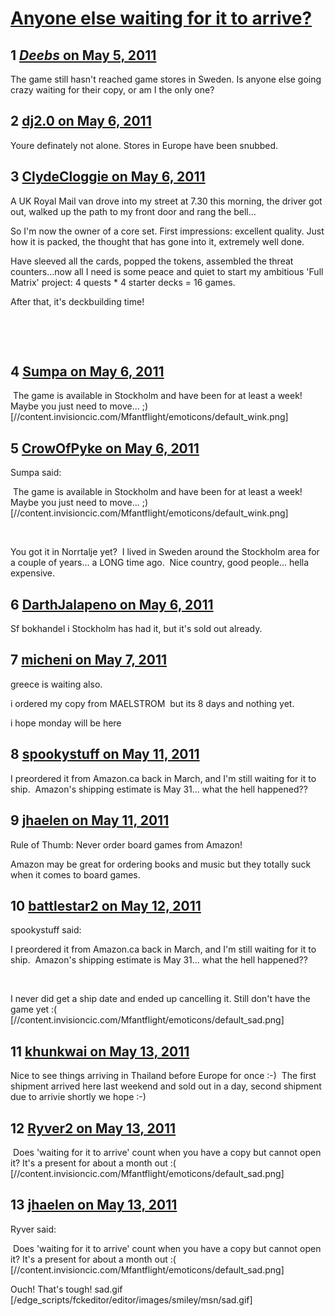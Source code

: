 # [Anyone else waiting for it to arrive?](https://community.fantasyflightgames.com/topic/46318-anyone-else-waiting-for-it-to-arrive/)

## 1 [_Deebs_ on May 5, 2011](https://community.fantasyflightgames.com/topic/46318-anyone-else-waiting-for-it-to-arrive/?do=findComment&comment=463962)

The game still hasn't reached game stores in Sweden. Is anyone else going crazy waiting for their copy, or am I the only one?

## 2 [dj2.0 on May 6, 2011](https://community.fantasyflightgames.com/topic/46318-anyone-else-waiting-for-it-to-arrive/?do=findComment&comment=464350)

Youre definately not alone. Stores in Europe have been snubbed.

## 3 [ClydeCloggie on May 6, 2011](https://community.fantasyflightgames.com/topic/46318-anyone-else-waiting-for-it-to-arrive/?do=findComment&comment=464404)

A UK Royal Mail van drove into my street at 7.30 this morning, the driver got out, walked up the path to my front door and rang the bell...

So I'm now the owner of a core set. First impressions: excellent quality. Just how it is packed, the thought that has gone into it, extremely well done.

Have sleeved all the cards, popped the tokens, assembled the threat counters...now all I need is some peace and quiet to start my ambitious 'Full Matrix' project: 4 quests * 4 starter decks = 16 games.

After that, it's deckbuilding time!

 

 

## 4 [Sumpa on May 6, 2011](https://community.fantasyflightgames.com/topic/46318-anyone-else-waiting-for-it-to-arrive/?do=findComment&comment=464445)

 The game is available in Stockholm and have been for at least a week! Maybe you just need to move... ;) [//content.invisioncic.com/Mfantflight/emoticons/default_wink.png]

## 5 [CrowOfPyke on May 6, 2011](https://community.fantasyflightgames.com/topic/46318-anyone-else-waiting-for-it-to-arrive/?do=findComment&comment=464615)

Sumpa said:

 The game is available in Stockholm and have been for at least a week! Maybe you just need to move... ;) [//content.invisioncic.com/Mfantflight/emoticons/default_wink.png]



 

You got it in Norrtalje yet?  I lived in Sweden around the Stockholm area for a couple of years... a LONG time ago.  Nice country, good people... hella expensive.

## 6 [DarthJalapeno on May 6, 2011](https://community.fantasyflightgames.com/topic/46318-anyone-else-waiting-for-it-to-arrive/?do=findComment&comment=464652)

Sf bokhandel i Stockholm has had it, but it's sold out already.

## 7 [micheni on May 7, 2011](https://community.fantasyflightgames.com/topic/46318-anyone-else-waiting-for-it-to-arrive/?do=findComment&comment=464847)

greece is waiting also.

i ordered my copy from MAELSTROM  but its 8 days and nothing yet.

i hope monday will be here

## 8 [spookystuff on May 11, 2011](https://community.fantasyflightgames.com/topic/46318-anyone-else-waiting-for-it-to-arrive/?do=findComment&comment=466647)

I preordered it from Amazon.ca back in March, and I'm still waiting for it to ship.  Amazon's shipping estimate is May 31... what the hell happened??

## 9 [jhaelen on May 11, 2011](https://community.fantasyflightgames.com/topic/46318-anyone-else-waiting-for-it-to-arrive/?do=findComment&comment=467004)

Rule of Thumb: Never order board games from Amazon!

Amazon may be great for ordering books and music but they totally suck when it comes to board games.

## 10 [battlestar2 on May 12, 2011](https://community.fantasyflightgames.com/topic/46318-anyone-else-waiting-for-it-to-arrive/?do=findComment&comment=467514)

spookystuff said:

I preordered it from Amazon.ca back in March, and I'm still waiting for it to ship.  Amazon's shipping estimate is May 31... what the hell happened??



 

I never did get a ship date and ended up cancelling it. Still don't have the game yet :( [//content.invisioncic.com/Mfantflight/emoticons/default_sad.png]

## 11 [khunkwai on May 13, 2011](https://community.fantasyflightgames.com/topic/46318-anyone-else-waiting-for-it-to-arrive/?do=findComment&comment=467863)

Nice to see things arriving in Thailand before Europe for once :-)  The first shipment arrived here last weekend and sold out in a day, second shipment due to arrivie shortly we hope :-)

## 12 [Ryver2 on May 13, 2011](https://community.fantasyflightgames.com/topic/46318-anyone-else-waiting-for-it-to-arrive/?do=findComment&comment=467957)

 Does 'waiting for it to arrive' count when you have a copy but cannot open it? It's a present for about a month out :( [//content.invisioncic.com/Mfantflight/emoticons/default_sad.png]

## 13 [jhaelen on May 13, 2011](https://community.fantasyflightgames.com/topic/46318-anyone-else-waiting-for-it-to-arrive/?do=findComment&comment=468076)

Ryver said:

 Does 'waiting for it to arrive' count when you have a copy but cannot open it? It's a present for about a month out :( [//content.invisioncic.com/Mfantflight/emoticons/default_sad.png]



Ouch! That's tough! sad.gif [/edge_scripts/fckeditor/editor/images/smiley/msn/sad.gif]

